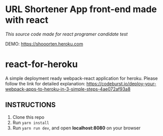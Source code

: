 # URL Shortener App front-end made with react

*This source code made for react programer candidate test*

DEMO: https://shooorten.heroku.com

# react-for-heroku
A simple deployment ready webpack-react application for heroku.
Please follow the link for detailed explanation: https://codeburst.io/deploy-your-webpack-apps-to-heroku-in-3-simple-steps-4ae072af93a8

## INSTRUCTIONS

1.  Clone this repo
2.  Run `yarn install`
3.  Run `yarn run dev`, and open **localhost:8080** on your browser

